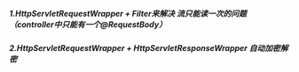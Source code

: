 ##### 1.HttpServletRequestWrapper + Filter来解决 流只能读一次的问题（controller中只能有一个@RequestBody）

##### 2.HttpServletRequestWrapper + HttpServletResponseWrapper 自动加密解密